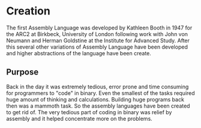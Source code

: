 # Creation

The first Assembly Language was developed by Kathleen Booth in 1947 for the ARC2 at  Birkbeck, University of London following work with John von Neumann and Herman Goldstine at the Institute for Advanced Study.
After this several other variations of Assembly Language have been developed and higher abstractions of the language have been create.

## Purpose

Back in the day it was extremely tedious, error prone and time consuming for programmers to "code" in binary. Even the smallest of the tasks required huge amount of thinking and calculations. Building huge programs back then was a mammoth task. So the assembly languages have been created to get rid of.
The very tedious part of coding in binary was relief by assembly and it helped concentrate more on the problems.